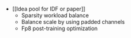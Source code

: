 - [[Idea pool for IDF or paper]]
	- Sparsity workload balance
	- Balance scale by using padded channels
	- Fp8 post-training optimization